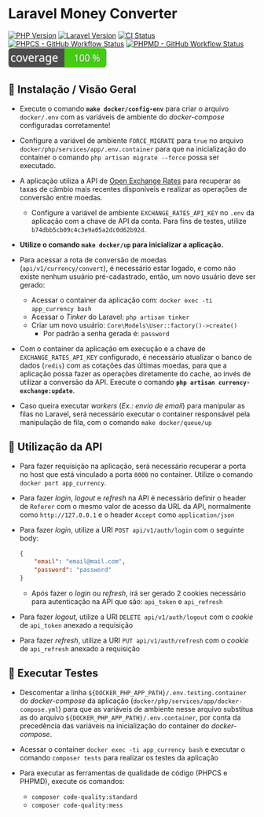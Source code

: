 # Laravel Money Converter

[![PHP Version][ico-php]][link-php]
[![Laravel Version][ico-laravel]][link-laravel]
[![CI Status][ico-actions]][link-actions]
[![PHPCS - GitHub Workflow Status](https://github.com/allysonsilva/challenge-money-converter/actions/workflows/phpcs.yml/badge.svg)](https://github.com/allysonsilva/challenge-money-converter/actions/workflows/phpcs.yml)
[![PHPMD - GitHub Workflow Status](https://github.com/allysonsilva/challenge-money-converter/actions/workflows/phpmd.yml/badge.svg)](https://github.com/allysonsilva/challenge-money-converter/actions/workflows/phpmd.yml)
[![Test Coverage](https://raw.githubusercontent.com/allysonsilva/challenge-money-converter/main/badge-coverage.svg)](https://github.com/allysonsilva/challenge-money-converter/actions/workflows/run-tests.yml)

## 🚀 Instalação / Visão Geral

- Execute o comando **`make docker/config-env`** para criar o arquivo `docker/.env` com as variáveis de ambiente do *docker-compose* configuradas corretamente!

- Configure a variável de ambiente `FORCE_MIGRATE` para `true` no arquivo `docker/php/services/app/.env.container` para que na inicialização do container o comando `php artisan migrate --force` possa ser executado.

- A aplicação utiliza a API de [Open Exchange Rates](https://openexchangerates.org/) para recuperar as taxas de câmbio mais recentes disponíveis e realizar as operações de conversão entre moedas.
  - Configure a variável de ambiente `EXCHANGE_RATES_API_KEY` no `.env` da aplicação com a chave de API da conta. Para fins de testes, utilize `b74dbb5cb09c4c3e9a05a2dc0d62b92d`.

- **Utilize o comando `make docker/up` para inicializar a aplicação.**

- Para acessar a rota de conversão de moedas (`api/v1/currency/convert`), é necessário estar logado, e como não existe nenhum usuário pré-cadastrado, então, um novo usuário deve ser gerado:
  - Acessar o container da aplicação com: `docker exec -ti app_currency bash`
  - Acessar o *Tinker* do Laravel: `php artisan tinker`
  - Criar um novo usuário: `Core\Models\User::factory()->create()`
    - Por padrão a senha gerada é: `password`

- Com o container da aplicação em execução e a chave de `EXCHANGE_RATES_API_KEY` configurado, é necessário atualizar o banco de dados (`redis`) com as cotações das últimas moedas, para que a aplicação possa fazer as operações diretamente do cache, ao invés de utilizar a conversão da API. Execute o comando **`php artisan currency-exchange:update`**.

- Caso queira executar *workers* (*Ex.: envio de email*) para manipular as filas no Laravel, será necessário executar o container responsável pela manipulação de fila, com o comando `make docker/queue/up`

## 📝 Utilização da API

- Para fazer requisição na aplicação, será necessário recuperar a porta no host que está vinculado a porta `8000` no container. Utilize o comando `docker port app_currency`.

- Para fazer *login*, *logout* e *refresh* na API é necessário definir o header de `Referer` com o mesmo valor de acesso da URL da API, normalmente como `http://127.0.0.1` e o header `Accept` como `application/json`

- Para fazer *login*, utilize a URI `POST api/v1/auth/login` com o seguinte body:
    ```json
    {
        "email": "email@mail.com",
        "password": "password"
    }
    ```
    - Após fazer o *login* ou *refresh*, irá ser gerado 2 cookies necessário para autenticação na API que são: `api_token` e `api_refresh`

- Para fazer *logout*, utilize a URI `DELETE api/v1/auth/logout` com o *cookie* de `api_token` anexado a requisição

- Para fazer *refresh*, utilize a URI `PUT api/v1/auth/refresh` com o *cookie* de `api_refresh` anexado a requisição

## 🧪 Executar Testes

- Descomentar a linha `${DOCKER_PHP_APP_PATH}/.env.testing.container` do *docker-compose* da aplicação (`docker/php/services/app/docker-compose.yml`) para que as variáveis de ambiente nesse arquivo substitua as do arquivo `${DOCKER_PHP_APP_PATH}/.env.container`, por conta da precedência das variáveis na inicialização do container do *docker-compose*.

- Acessar o container `docker exec -ti app_currency bash` e executar o comando `composer tests` para realizar os testes da aplicação

- Para executar as ferramentas de qualidade de código (PHPCS e PHPMD), execute os comandos:
  - `composer code-quality:standard`
  - `composer code-quality:mess`

[ico-php]: https://img.shields.io/static/v1?label=php&message=%E2%89%A58.1&color=777BB4&logo=php
[ico-laravel]: https://img.shields.io/static/v1?label=laravel&message=%E2%89%A59.0&color=ff2d20&logo=laravel
[ico-actions]: https://github.com/allysonsilva/challenge-money-converter/actions/workflows/run-tests.yml/badge.svg

[link-php]: https://www.php.net
[link-laravel]: https://laravel.com
[link-actions]: https://github.com/allysonsilva/challenge-money-converter/actions/workflows/run-tests.yml
